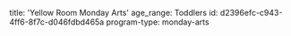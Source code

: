 title: 'Yellow Room Monday Arts'
age_range: Toddlers
id: d2396efc-c943-4ff6-8f7c-d046fdbd465a
program-type: monday-arts
